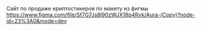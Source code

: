 Сайт по продаже криптостикеров по макету из фигмы 
https://www.figma.com/file/Sf7G7Js8l90zWJX18p4Rvk/Aura-(Copy)?node-id=23%3A0&mode=dev
